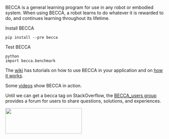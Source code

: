 BECCA is a general learning program for use in any robot or embodied system. When using BECCA, a robot learns to do whatever it is rewarded to do, and continues learning throughout its lifetime.

Install BECCA

    pip install --pre becca

Test BECCA

    python
    import becca.benchmark

The [wiki](https://github.com/brohrer/becca/wiki) has tutorials on how to use BECCA in your application and on [how it works](https://github.com/brohrer/becca-docs/blob/master/how_it_works.pdf?raw=true). 

Some [videos](http://youtu.be/4kPoU8eZvio?list=PLF861CC4C40439EEB) show BECCA in action. 

Until we can get a becca tag on StackOverflow, the [BECCA_users group](https://groups.google.com/forum/?fromgroups#!forum/becca_users) provides a forum for users to share questions, solutions, and experiences. 

<a href="url"><img src="https://github.com/brohrer/becca-docs/raw/master/figs/logo_plate.png" align="center" height="80" width="240" ></a>
